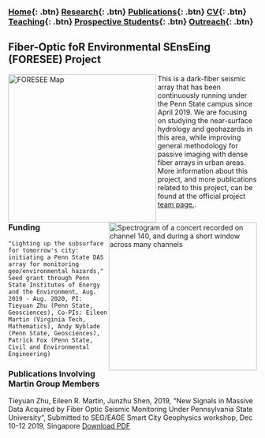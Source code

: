 ### [Home](https://eileenrmartin.github.io){: .btn}     [Research](/research){: .btn}	[Publications](/publications){: .btn}       [CV](/docs/ermartin_CV.pdf){: .btn}       [Teaching](/teaching){: .btn}	 [Prospective Students](/prospectiveStudents){: .btn} [Outreach](/outreach){: .btn}

## Fiber-Optic foR Environmental SEnsEing (FORESEE) Project

<img src="https://eileenrmartin.github.io/research/img/FORESEE-map.png" alt="FORESEE Map" align="left" width="300">

<img src="https://eileenrmartin.github.io/research/img/FORESEE_music.png" alt="Spectrogram of a concert recorded on channel 140, and during a short window across many channels" align="right" width="300">

This is a dark-fiber seismic array that has been continuously running under the Penn State campus since April 2019. We are focusing on studying the near-surface hydrology and geohazards in this area, while improving general methodology for passive imaging with dense fiber arrays in urban areas. More information about this project, and more publications related to this project, can be found at the official project [team page.](https://sites.psu.edu/tzhu/foresee/). 

### Funding

	"Lighting up the subsurface for tomorrow's city: initiating a Penn State DAS array for monitoring geo/environmental hazards," Seed grant through Penn State Institutes of Energy and the Environment, Aug. 2019 - Aug. 2020, PI: Tieyuan Zhu (Penn State, Geosciences), Co-PIs: Eileen Martin (Virginia Tech, Mathematics), Andy Nyblade (Penn State, Geosciences), Patrick Fox (Penn State, Civil and Environmental Engineering)


### Publications Involving Martin Group Members

  Tieyuan Zhu, Eileen R. Martin, Junzhu Shen, 2019, “New Signals in Massive Data Acquired by Fiber Optic Seismic Monitoring Under Pennsylvania State University“, Submitted to SEG/EAGE Smart City Geophysics workshop, Dec 10-12 2019, Singapore [Download PDF](https://sites.psu.edu/tzhu/files/2019/08/ZhuMartinShen2019_fiber.pdf) 